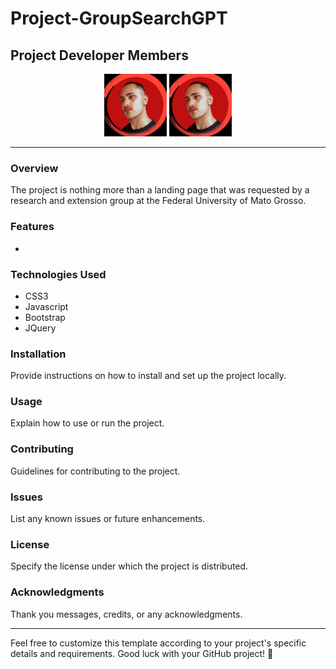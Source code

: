 # Project-GroupSearchGPT

## Project Developer Members

<div style="display:flex; align-items:center; justify-content: center">
  <div  text-align: center;">
    <img src="./ImagesMembers/anthony.jpeg" alt="Alan's Photo" width="100"/>
    <img src="./ImagesMembers/anthony.jpeg" alt="Anthony's Photo" width="100"/>
  </div>
</div>

---

### Overview
The project is nothing more than a landing page that was requested by a research and extension group at the Federal University of Mato Grosso.

### Features
- 

### Technologies Used
- CSS3
- Javascript
- Bootstrap
- JQuery

### Installation
Provide instructions on how to install and set up the project locally.

### Usage
Explain how to use or run the project.

### Contributing
Guidelines for contributing to the project.

### Issues
List any known issues or future enhancements.

### License
Specify the license under which the project is distributed.

### Acknowledgments
Thank you messages, credits, or any acknowledgments.

---

Feel free to customize this template according to your project's specific details and requirements. Good luck with your GitHub project! 🚀
